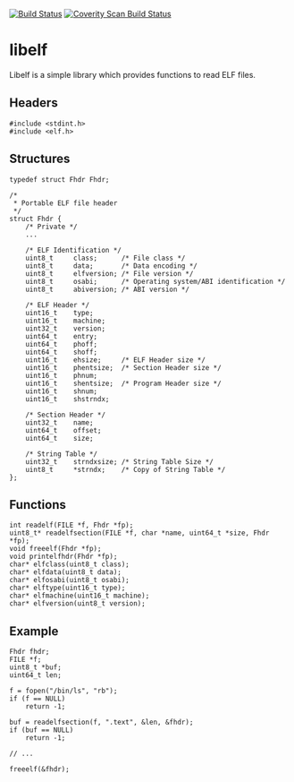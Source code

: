 [![Build Status](https://travis-ci.org/0intro/libelf.svg?branch=master)](https://travis-ci.org/0intro/libelf)
[![Coverity Scan Build Status](https://scan.coverity.com/projects/0intro-libelf/badge.svg)](https://scan.coverity.com/projects/0intro-libelf)

libelf
======

Libelf is a simple library which provides functions to read ELF files.

Headers
-------

```
#include <stdint.h>
#include <elf.h>
```

Structures
----------

```
typedef struct Fhdr Fhdr;

/*
 * Portable ELF file header
 */
struct Fhdr {
	/* Private */
	...

	/* ELF Identification */
	uint8_t		class;		/* File class */
	uint8_t		data;		/* Data encoding */
	uint8_t		elfversion;	/* File version */
	uint8_t		osabi;		/* Operating system/ABI identification */
	uint8_t		abiversion;	/* ABI version */

	/* ELF Header */
	uint16_t	type;
	uint16_t	machine;
	uint32_t	version;
	uint64_t	entry;
	uint64_t	phoff;
	uint64_t	shoff;
	uint16_t	ehsize;		/* ELF Header size */
	uint16_t	phentsize;	/* Section Header size */
	uint16_t	phnum;
	uint16_t	shentsize;	/* Program Header size */
	uint16_t	shnum;
	uint16_t	shstrndx;

	/* Section Header */
	uint32_t	name;
	uint64_t	offset;
	uint64_t	size;

	/* String Table */
	uint32_t	strndxsize;	/* String Table Size */
	uint8_t		*strndx;	/* Copy of String Table */
};
```

Functions
---------

```
int readelf(FILE *f, Fhdr *fp);
uint8_t* readelfsection(FILE *f, char *name, uint64_t *size, Fhdr *fp);
void freeelf(Fhdr *fp);
void printelfhdr(Fhdr *fp);
char* elfclass(uint8_t class);
char* elfdata(uint8_t data);
char* elfosabi(uint8_t osabi);
char* elftype(uint16_t type);
char* elfmachine(uint16_t machine);
char* elfversion(uint8_t version);
```

Example
-------

```
Fhdr fhdr;
FILE *f;
uint8_t *buf;
uint64_t len;

f = fopen("/bin/ls", "rb");
if (f == NULL)
	return -1;

buf = readelfsection(f, ".text", &len, &fhdr);
if (buf == NULL)
	return -1;

// ...

freeelf(&fhdr);
```
